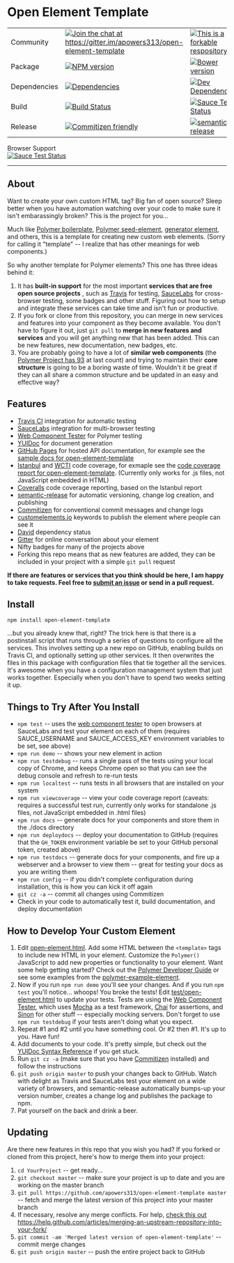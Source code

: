 # Open Element Template

<table>
	<tr> 
		<td>Community</td> <td><a href="https://gitter.im/apowers313/open-element-template?utm_source=badge&utm_medium=badge&utm_campaign=pr-badge&utm_content=badge"><img src="https://badges.gitter.im/Join%20Chat.svg" alt="Join the chat at https://gitter.im/apowers313/open-element-template"></a></td> 
		<td><a href="https://basicallydan.github.io/forkability/?u=apowers313&r=open-element-template"><img alt="This is a forkable respository" src="https://img.shields.io/badge/forkable-yes-brightgreen.svg"></a></li></td>
		<td><a href="LICENSE"><img src="http://img.shields.io/badge/license-MIT-blue.svg?style=flat" alt="MIT License"></a></td>
	</tr>
	<tr>
		<td>Package</td> <td><a href="https://npmjs.org/package/open-element-template"><img src="http://img.shields.io/npm/v/open-element-template.svg?style=flat" alt="NPM version"></a></td> <td><a href="http://badge.fury.io/bo/open-element-template"><img src="https://badge.fury.io/bo/open-element-template.svg" alt="Bower version"></a>
</td>  <td><a href="http://npm-stat.com/charts.html?package=open-element-template"><img src="http://img.shields.io/npm/dm/open-element-template.svg?style=flat" alt="NPM downloads"></a></td> 
	</tr>
	<tr>
		<td>Dependencies</td> <td><a href="https://david-dm.org/apowers313/open-element-template#info=dependencies&view=table"><img src="https://david-dm.org/apowers313/open-element-template.svg" alt="Dependencies"></a></td> <td><a href="https://david-dm.org/apowers313/open-element-template#info=devDependencies&view=table"><img src="https://david-dm.org/apowers313/open-element-template/dev-status.svg" alt="Dev Dependencies"></a></td> <td></td> 
	</tr>
	<tr> 
		<td>Build</td> <td><a href="https://travis-ci.org/apowers313/open-element-template"><img src="https://travis-ci.org/apowers313/open-element-template.svg?branch=master" alt="Build Status"></a></td> <td><a href="https://saucelabs.com/u/apowers313"><img src="https://saucelabs.com/buildstatus/apowers313" alt="Sauce Test Status"></a></td> <td><a href="https://coveralls.io/github/apowers313/open-element-template?branch=master"><img src="https://coveralls.io/repos/apowers313/open-element-template/badge.svg?branch=master&service=github" alt="Coverage Status"></a></td> 
	</tr>
	<tr> 
		<td>Release</td> <td><a href="http://commitizen.github.io/cz-cli/"><img src="https://img.shields.io/badge/commitizen-friendly-brightgreen.svg" alt="Commitizen friendly"></a></td> <td><a href="https://github.com/semantic-release/semantic-release"><img src="https://img.shields.io/badge/%20%20%F0%9F%93%A6%F0%9F%9A%80-semantic--release-e10079.svg" alt="semantic-release"></a></td> <td></td>
	</tr>
</table>

Browser Support<br>
[![Sauce Test Status](https://saucelabs.com/browser-matrix/apowers313.svg)](https://saucelabs.com/u/apowers313)

---------------------------------------

## About
Want to create your own custom HTML tag? Big fan of open source? Sleep better when you have automation watching over your code to make sure it isn't embarassingly broken? This is the project for you...

Much like [Polymer boilerplate](https://github.com/webcomponents/polymer-boilerplate), [Polymer seed-element](https://github.com/polymerelements/seed-element), [generator element](https://github.com/webcomponents/generator-element), and others, this is a template for creating new custom web elements. (Sorry for calling it "template" -- I realize that has other meanings for web components.)

So why another template for Polymer elements? This one has three ideas behind it:

1. It has __built-in support__ for the most important __services that are free open source projects__
, such as [Travis](https://travis-ci.org/) for testing, [SauceLabs](https://saucelabs.com/home) for cross-browser testing, some badges and other stuff. Figuring out how to setup and integrate these services can take time and isn't fun or productive.
2. If you fork or clone from this repository, you can merge in new services and features into your component as they become available. You don't have to figure it out, just `git pull` to __merge in new features and services__ and you will get anything new that has been added. This can be new features, new documentation, new badges, etc.
3. You are probably going to have a lot of __similar web components__ (the [Polymer Project has 93](https://elements.polymer-project.org/) at last count) and trying to maintain their __core structure__ is going to be a boring waste of time. Wouldn't it be great if they can all share a common structure and be updated in an easy and effective way?

## Features
* [Travis CI](https://travis-ci.org/) integration for automatic testing
* [SauceLabs](https://saucelabs.com/home) integration for multi-browser testing
* [Web Component Tester](https://github.com/Polymer/web-component-tester) for Polymer testing
* [YUIDoc](http://yui.github.io/yuidoc/) for document generation
* [GitHub Pages](https://pages.github.com/) for hosted API documentation, for example see the [sample docs for open-element-template](http://apowers313.github.io/open-element-template/)
* [Istanbul](https://gotwarlost.github.io/istanbul/) and [WCTI](https://www.npmjs.com/package/web-component-tester-istanbul) code coverage, for exmaple see the [code coverage report for open-element-template](http://apowers313.github.io/open-element-template/coverage). (Currently only works for .js files, not JavaScript embedded in HTML)
* [Coveralls](https://coveralls.io/) code coverage reporting, based on the Istanbul report
* [semantic-release](https://github.com/semantic-release/semantic-release) for automatic versioning, change log creation, and publishing
* [Commitizen](http://commitizen.github.io/cz-cli/) for conventional commit messages and change logs
* [customelements.io](https://customelements.io/) keywords to publish the element where people can see it
* [David](https://david-dm.org/) dependency status
* [Gitter](https://gitter.im) for online conversation about your element
* Nifty badges for many of the projects above
* Forking this repo means that as new features are added, they can be included in your project with a simple `git pull` request

__If there are features or services that you think should be here, I am happy to take requests. Feel free to [submit an issue](https://github.com/apowers313/open-element-template/issues) or send in a pull request.__ 

## Install

	npm install open-element-template

...but you already knew that, right? The trick here is that there is a postinstall script that runs through a series of questions to configure all the services. This involves setting up a new repo on GitHub, enabling builds on Travis CI, and optionally setting up other services. It then overwrites the files in this package with configuration files that tie together all the services. It's awesome when you have a configuration management system that just works together. Especially when you don't have to spend two weeks setting it up.

## Things to Try After You Install
* `npm test` -- uses the [web component tester](https://github.com/Polymer/web-component-tester) to open browsers at SauceLabs and test your element on each of them (requires SAUCE_USERNAME and SAUCE_ACCESS_KEY environment variables to be set, see above)
* `npm run demo` -- shows your new element in action
* `npm run testdebug` -- runs a single pass of the tests using your local copy of Chrome, and keeps Chrome open so that you can see the debug console and refresh to re-run tests
* `npm run localtest` -- runs tests in all browsers that are installed on your system
* `npm run viewcoverage` -- view your code coverage report (caveats: requires a successful test run, currently only works for standalone .js files, not JavaScript embedded in .html files)
* `npm run docs` -- generate docs for your components and store them in the ./docs directory
* `npm run deploydocs` -- deploy your documentation to GitHub (requires that the `GH_TOKEN` environment variable be set to your GitHub personal token, created above)
* `npm run testdocs` -- generate docs for your components, and fire up a webserver and a browser to view them -- great for testing your docs as you are writing them
* `npm run config` -- if you didn't complete configuration during installation, this is how you can kick it off again
* `git cz -a` -- commit all changes using Commitizen
* Check in your code to automatically test it, build documentation, and deploy documentation

## How to Develop Your Custom Element
1. Edit [open-element.html](open-element.html). Add some HTML between the `<template>` tags to include new HTML in your element. Customize the `Polymer()` JavaScript to add new properties or functionality to your element. Want some help getting started? Check out the [Polymer Developer Guide](https://www.polymer-project.org/1.0/docs/devguide/feature-overview.html) or see some examples from the [polymer-example-element](https://github.com/apowers313/polymer-example-element).
1. Now if you run `npm run demo` you'll see your changes. And if you run `npm test` you'll notice... whoops! You broke the tests! Edit [test/open-element.html](test/open-element.html) to update your tests. Tests are using the [Web Component Tester](https://github.com/Polymer/web-component-tester), which uses [Mocha](http://mochajs.org/) as a test framework, [Chai](http://chaijs.com/) for assertions, and [Sinon](http://sinonjs.org/) for other stuff -- especially mocking servers. Don't forget to use `npm run testdebug` if your tests aren't doing what you expect.
1. Repeat #1 and #2 until you have something cool. Or #2 then #1. It's up to you. Have fun!
1. Add documents to your code. It's pretty simple, but check out the [YUIDoc Syntax Reference](http://yui.github.io/yuidoc/syntax/) if you get stuck.
1. Run `git cz -a` (make sure that you have [Commitizen](http://commitizen.github.io/cz-cli/) installed) and follow the instructions
1. `git push origin master` to push your changes back to GitHub. Watch with delight as Travis and SauceLabs test your element on a wide variety of browsers, and semantic-release automatically bumps-up your version number, creates a change log and publishes the package to npm.
1. Pat yourself on the back and drink a beer.

## Updating
Are there new features in this repo that you wish you had? If you forked or cloned from this project, here's how to merge them into your project:

1. `cd YourProject` -- get ready...
2. `git checkout master` -- make sure your project is up to date and you are working on the master branch
3. `git pull https://github.com/apowers313/open-element-template master` -- fetch and merge the latest version of this project into your master branch
4. If necessary, resolve any merge conflicts. For help, [check this out](https://help.github.com/articles/resolving-a-merge-conflict-from-the-command-line/)
https://help.github.com/articles/merging-an-upstream-repository-into-your-fork/
5. `git commit -am 'Merged latest version of open-element-template'` -- commit merge changes
6. `git push origin master` -- push the entire project back to GitHub